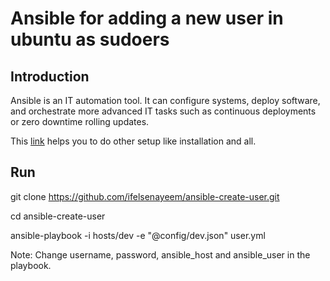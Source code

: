# Ansible for adding a new user in ubuntu as sudoers

## Introduction

Ansible is an IT automation tool. It can configure systems, deploy software, and orchestrate more advanced IT tasks such as continuous deployments or zero downtime rolling updates.

This [link](https://docs.ansible.com/) helps you to do other setup like installation and all.

## Run

git clone https://github.com/ifelsenayeem/ansible-create-user.git

cd ansible-create-user

ansible-playbook -i hosts/dev -e "@config/dev.json" user.yml

Note: Change username, password, ansible_host and ansible_user in the playbook.
